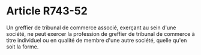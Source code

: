 # Article R743-52

Un greffier de tribunal de commerce associé, exerçant au sein d'une société, ne peut exercer la profession de greffier de tribunal de commerce à titre individuel ou en qualité de membre d'une autre société, quelle qu'en soit la forme.
